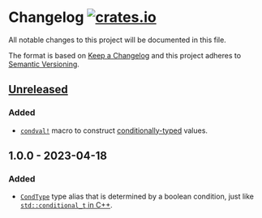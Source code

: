 # Changelog [![crates.io][crate-badge]][crate]

All notable changes to this project will be documented in this file.

The format is based on [Keep a Changelog] and this project adheres to
[Semantic Versioning].

## [Unreleased]

### Added

- [`condval!`](https://docs.rs/condtype/latest/condtype/macro.condval.html)
  macro to construct [conditionally-typed](CondType) values.

## 1.0.0 - 2023-04-18

### Added

- [`CondType`](CondType) type alias that is determined by a boolean condition,
  just like [`std::conditional_t` in C++](https://en.cppreference.com/w/cpp/types/conditional).

[crate]:       https://crates.io/crates/condtype
[crate-badge]: https://img.shields.io/crates/v/condtype.svg

[Keep a Changelog]:    http://keepachangelog.com/en/1.0.0/
[Semantic Versioning]: http://semver.org/spec/v2.0.0.html

[Unreleased]: https://github.com/nvzqz/condtype/compare/v1.0.0...HEAD

[CondType]: https://docs.rs/condtype/latest/condtype/type.CondType.html

